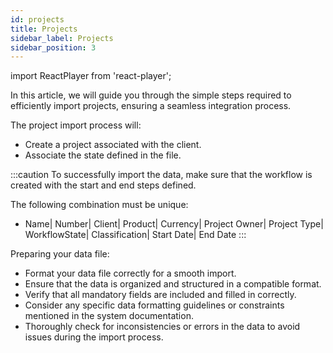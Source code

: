 ```yaml
---
id: projects
title: Projects
sidebar_label: Projects
sidebar_position: 3
---
```


import ReactPlayer from 'react-player';

In this article, we will guide you through the simple steps required to efficiently import projects, ensuring a seamless integration process.

The project import process will:

- Create a project associated with the client.
- Associate the state defined in the file.

<ReactPlayer controls muted url='/video/Import_Project.mov' />

:::caution
To successfully import the data, make sure that the workflow is created with the start and end steps defined.

The following combination must be unique:

- Name| Number| Client| Product| Currency| Project Owner| Project Type| WorkflowState| Classification| Start Date| End Date
  :::

Preparing your data file:

- Format your data file correctly for a smooth import.
- Ensure that the data is organized and structured in a compatible format.
- Verify that all mandatory fields are included and filled in correctly.
- Consider any specific data formatting guidelines or constraints mentioned in the system documentation.
- Thoroughly check for inconsistencies or errors in the data to avoid issues during the import process.

